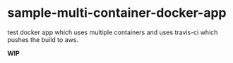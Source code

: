 # sample-multi-container-docker-app

test docker app which uses multiple containers and uses travis-ci which pushes the build to aws.

**WIP**
